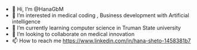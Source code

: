 - 👋 Hi, I’m @HanaGbM
- 👀 I’m interested in medical coding , Business development with Artificial intelligence 
- 🌱 I’m currently learning computer science in Truman State university 
- 💞️ I’m looking to collaborate on medical innovation 
- 📫 How to reach me https://www.linkedin.com/in/hana-sheto-1458381b7

<!---
HanaGbM/HanaGbM is a ✨ special ✨ repository because its `README.md` (this file) appears on your GitHub profile.
You can click the Preview link to take a look at your changes.
--->
